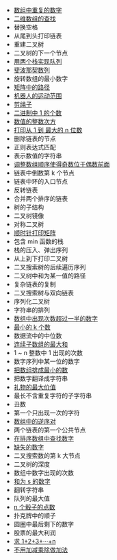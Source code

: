 - [数组中重复的数字](https://github.com/Apriluestc/coding/blob/master/nowcoder/duplicate.cpp)
- [二维数组的查找](https://github.com/Apriluestc/coding/blob/master/nowcoder/matrix.cpp)
- 替换空格
- 从尾到头打印链表
- 重建二叉树
- 二叉树的下一个节点
- [用两个栈实现队列](https://github.com/Apriluestc/coding/blob/master/nowcoder/queue.cpp)
- [斐波那契数列](https://github.com/Apriluestc/coding/blob/master/nowcoder/fibonacci.cpp)
- 旋转数组的最小数字
- [矩阵中的路径](https://github.com/Apriluestc/coding/blob/master/nowcoder/haspath.cpp)
- [机器人的运动范围](https://github.com/Apriluestc/coding/blob/master/nowcoder/range.cpp)
- [剪绳子](https://github.com/Apriluestc/coding/blob/master/nowcoder/cutting.cpp)
- [二进制中 1 的个数](https://github.com/Apriluestc/coding/blob/master/nowcoder/numberOf1.cpp)
- [数值的整数次方](https://github.com/Apriluestc/coding/blob/master/nowcoder/power.cpp)
- [打印从 1 到 最大的 n 位数](https://github.com/Apriluestc/coding/blob/master/nowcoder/oneTomax.cpp)
- 删除链表的节点
- 正则表达式匹配
- 表示数值的字符串
- [调整数组顺序使得奇数位于偶数前面](https://github.com/Apriluestc/coding/blob/master/nowcoder/reorder.cpp)
- 链表中倒数第 k 个节点
- 链表中环的入口节点
- 反转链表
- 合并两个排序的链表
- 树的子结构
- 二叉树镜像
- 对称二叉树
- [顺时针打印矩阵](https://github.com/Apriluestc/coding/blob/master/nowcoder/printmatrix.cpp)
- 包含 min 函数的栈
- 栈的压入、弹出序列
- 从上到下打印二叉树
- 二叉搜索树的后续遍历序列
- 二叉树中和为某一值的路径
- 复杂链表的复制
- 二叉搜索树与双向链表
- 序列化二叉树
- 字符串的排列
- [数组中出现次数超过一半的数字](https://github.com/Apriluestc/coding/blob/master/nowcoder/moreThanHalf.cpp)
- [最小的 k 个数](https://github.com/Apriluestc/coding/blob/master/nowcoder/topk.cpp)
- 数据流中的中位数
- [连续子数组的最大和](https://github.com/Apriluestc/coding/blob/master/nowcoder/maxSubArray.cpp)
- 1 ~ n 整数中 1 出现的次数
- 数字序列中某一位的数字
- [把数组排成最小的数](https://github.com/Apriluestc/coding/blob/master/nowcoder/minNumber.cpp)
- 把数字翻译成字符串
- [礼物的最大价值](https://github.com/Apriluestc/coding/blob/master/nowcoder/maxval.cpp)
- 最长不含重复字符的子字符串
- 丑数
- 第一个只出现一次的字符
- [数组中的逆序对](https://github.com/Apriluestc/coding/blob/master/nowcoder/reversePairs.cpp)
- 两个链表的第一个公共节点
- [在排序数组中查找数字](https://github.com/Apriluestc/coding/blob/master/nowcoder/countK.cpp)
- [缺失的数字](https://github.com/Apriluestc/coding/blob/master/nowcoder/missingNumber.cpp)
- 二叉搜索数的第 k 大节点
- 二叉树的深度
- 数组中数字出现的次数
- [和为 s 的数字](https://github.com/Apriluestc/coding/blob/master/nowcoder/twoSum.cpp)
- 翻转字符串
- 队列的最大值
- [n 个骰子的点数](https://github.com/Apriluestc/coding/blob/master/nowcoder/probability.cpp)
- 扑克牌中的顺子
- 圆圈中最后剩下的数字
- 股票的最大利润
- [求 1+2+3+···+n](https://github.com/Apriluestc/coding/blob/master/nowcoder/nSum.cpp)
- [不用加减乘除做加法](https://github.com/Apriluestc/coding/blob/master/nowcoder/add.cpp)
